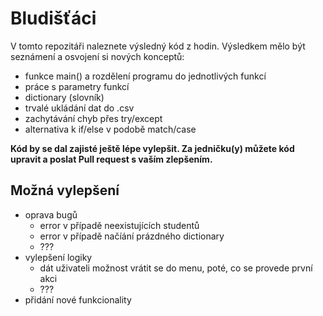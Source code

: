 # Bludišťáci

V tomto repozitáři naleznete výsledný kód z hodin.
Výsledkem mělo být seznámení a osvojení si nových konceptů:

-   funkce main() a rozdělení programu do jednotlivých funkcí
-   práce s parametry funkcí
-   dictionary (slovník)
-   trvalé ukládání dat do .csv
-   zachytávání chyb přes try/except
-   alternativa k if/else v podobě match/case

**Kód by se dal zajisté ještě lépe vylepšit. Za jedničku(y) můžete kód upravit a poslat Pull request s vaším zlepšením.**

## Možná vylepšení

-   oprava bugů
    -   error v případě neexistujících studentů
    -   error v případě načíání prázdného dictionary
    -   ???
-   vylepšení logiky
    -   dát uživateli možnost vrátit se do menu, poté, co se provede první akci
    -   ???
-   přidání nové funkcionality
